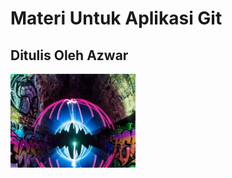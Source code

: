 # Materi Untuk Aplikasi Git
## Ditulis Oleh Azwar
  
<img src="kumpulan-foto-yang-terjadi-tidak-sengaja-tapi-hasilnya-keren-12_43.webp" width=200>
